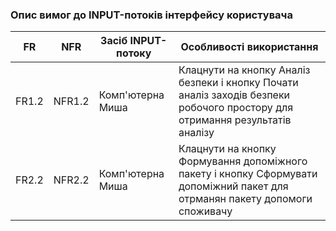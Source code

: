 ### Опис вимог до INPUT-потоків інтерфейсу користувача
| FR    | NFR    | Засіб INPUT-потоку | Особливості використання |
|-----  |-----   |-----|-----|
| FR1.2 | NFR1.2 | Комп'ютерна Миша |Клацнути на кнопку Аналіз безпеки і кнопку Почати аналіз заходів безпеки робочого простору для отримання результатів аналізу |
| FR2.2 | NFR2.2 | Комп'ютерна Миша |Клацнути на кнопку Формування допоміжного пакету і кнопку Сформувати допоміжний пакет для отрманян пакету допомоги споживачу |
